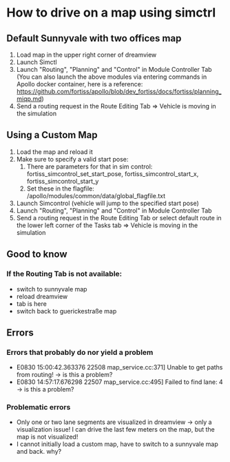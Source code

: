 # How to drive on a map using simctrl

## Default Sunnyvale with two offices map

1. Load map in the upper right corner of dreamview
2. Launch Simctl
3. Launch "Routing", "Planning" and "Control" in Module Controller Tab (You can also launch the above modules via entering commands in Apollo docker container, here is a reference: https://github.com/fortiss/apollo/blob/dev_fortiss/docs/fortiss/planning_miqp.md)
4. Send a routing request in the Route Editing Tab
=> Vehicle is moving in the simulation


## Using a Custom Map
1. Load the map and reload it
2. Make sure to specify a valid start pose: 
   1. There are parameters for that in sim control: fortiss_simcontrol_set_start_pose, fortiss_simcontrol_start_x, fortiss_simcontrol_start_y
   2. Set these in the flagfile:  /apollo/modules/common/data/global_flagfile.txt
3. Launch Simcontrol (vehicle will jump to the specified start pose)
4. Launch "Routing", "Planning" and "Control" in Module Controller Tab
5. Send a routing request in the Route Editing Tab or select default route in the lower left corner of the Tasks tab
=> Vehicle is moving in the simulation


##  Good to know

### If the Routing Tab is not available: 
- switch to sunnyvale map
- reload dreamview
- tab is here
- switch back to guerickestraße map

## Errors

### Errors that probably do nor yield a problem
- E0830 15:00:42.363376 22508 map_service.cc:371]  Unable to get paths from routing! -> is this a problem?
- E0830 14:57:17.676298 22507 map_service.cc:495]  Failed to find lane: 4 -> is this a problem?

### Problematic errors
- Only one or two lane segments are visualized in dreamview -> only a visualization issue! I can drive the last few meters on the map, but the map is not visualized!
- I cannot initially load a custom map, have to switch to a sunnyvale map and back. why?
